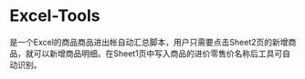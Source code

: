 # Excel-Tools
 
是一个Excel的商品商品进出帐自动汇总脚本，用户只需要点击Sheet2页的新增商品，就可以新增商品明细。在Sheet1页中写入商品的进价零售价名称后工具可自动识别。
